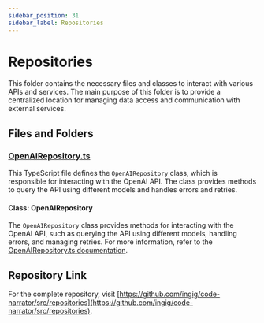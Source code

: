 ```yaml
---
sidebar_position: 31
sidebar_label: Repositories
---
```


# Repositories

This folder contains the necessary files and classes to interact with various APIs and services. The main purpose of this folder is to provide a centralized location for managing data access and communication with external services.

## Files and Folders

### [OpenAIRepository.ts](src\repositories\OpenAIRepository.ts)

This TypeScript file defines the `OpenAIRepository` class, which is responsible for interacting with the OpenAI API. The class provides methods to query the API using different models and handles errors and retries.

#### Class: OpenAIRepository

The `OpenAIRepository` class provides methods for interacting with the OpenAI API, such as querying the API using different models, handling errors, and managing retries. For more information, refer to the [OpenAIRepository.ts documentation](src\repositories\OpenAIRepository.ts).

## Repository Link

For the complete repository, visit [https://github.com/ingig/code-narrator/src/repositories](https://github.com/ingig/code-narrator/src/repositories).